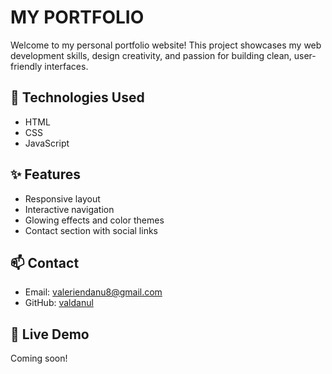 
# MY PORTFOLIO

Welcome to my personal portfolio website! This project showcases my web development skills, design creativity, and passion for building clean, user-friendly interfaces.

## 🔧 Technologies Used
- HTML
- CSS
- JavaScript

## ✨ Features
- Responsive layout
- Interactive navigation
- Glowing effects and color themes
- Contact section with social links

## 📫 Contact
- Email: [valeriendanu8@gmail.com](mailto:valeriendanu8@gmail.com)
- GitHub: [valdanul](https://github.com/valdanul)

## 🚀 Live Demo
Coming soon!
